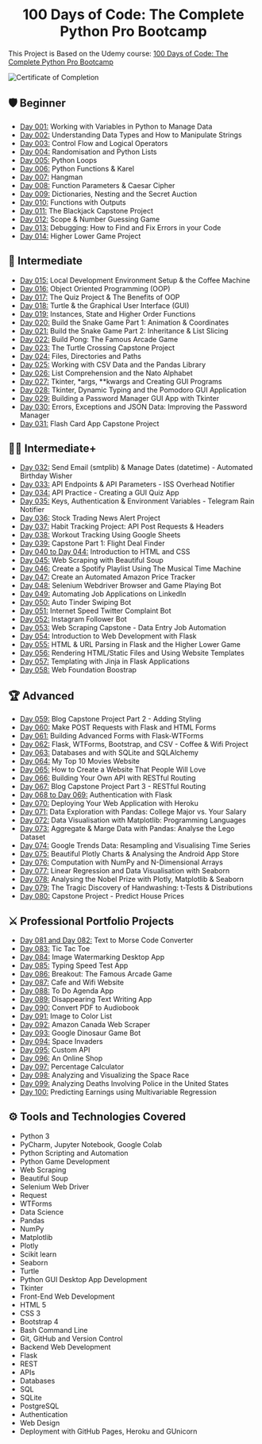 <h1 align="center">100 Days of Code: The Complete Python Pro Bootcamp
</h1>

This Project is Based on the Udemy course: [100 Days of Code: The Complete Python Pro Bootcamp](https://www.udemy.com/course/100-days-of-code/)

![Certificate of Completion](https://github.com/duggguuu/100-Days-of-Python/blob/master/Certificate_of_Completion.jpg)

## 🛡️ Beginner 
- [Day 001:](https://github.com/duggguuu/100-Days-of-Python/tree/master/Day%20001%20-%20Order%20Pizza) Working with Variables in Python to Manage Data
- [Day 002:](https://github.com/duggguuu/100-Days-of-Python/tree/master/Day%20002%20-%20Love%20Calculator) Understanding Data Types and How to Manipulate Strings
- [Day 003:](https://github.com/duggguuu/100-Days-of-Python/tree/master/Day%20003%20-%20Treasure%20Island) Control Flow and Logical Operators
- [Day 004:](https://github.com/duggguuu/100-Days-of-Python/tree/master/Day%20004%20-%20Rock%20Paper%20Scissors) Randomisation and Python Lists
- [Day 005:](https://github.com/duggguuu/100-Days-of-Python/tree/master/Day%20005%20-%20Password%20Generator) Python Loops
- [Day 006:](https://github.com/duggguuu/100-Days-of-Python/tree/master/Day%20006%20%26%20007%20-%20Hangman) Python Functions & Karel
- [Day 007:](https://github.com/duggguuu/100-Days-of-Python/tree/master/Day%20006%20%26%20007%20-%20Hangman) Hangman
- [Day 008:](https://github.com/duggguuu/100-Days-of-Python/tree/master/Day%20008%20-%20Ceasar%20Cipher) Function Parameters & Caesar Cipher
- [Day 009:](https://github.com/duggguuu/100-Days-of-Python/tree/master/Day%20009%20-%20Secret%20Auction%20Program) Dictionaries, Nesting and the Secret Auction
- [Day 010:](https://github.com/duggguuu/100-Days-of-Python/tree/master/Day%20010%20-%20Calculator) Functions with Outputs
- [Day 011:](https://github.com/duggguuu/100-Days-of-Python/tree/master/Day%20011%20-%20Blackjack) The Blackjack Capstone Project
- [Day 012:](https://github.com/duggguuu/100-Days-of-Python/tree/master/Day%20012%20-%20Number%20Guessing%20Game) Scope & Number Guessing Game
- [Day 013:](https://github.com/duggguuu/100-Days-of-Python/tree/master/Day%20013%20%26%20014%20-%20Higher%20or%20Lower%20Game) Debugging: How to Find and Fix Errors in your Code
- [Day 014:](https://github.com/duggguuu/100-Days-of-Python/tree/master/Day%20013%20%26%20014%20-%20Higher%20or%20Lower%20Game) Higher Lower Game Project

## 🏹 Intermediate
- [Day 015:](https://github.com/duggguuu/100-Days-of-Python/tree/master/Day%20015%20-%20CoffeeMachine) Local Development Environment Setup & the Coffee Machine
- [Day 016:](https://github.com/duggguuu/100-Days-of-Python/tree/master/Day%20016%20%26%20017%20-%20Quiz%20V%201.0) Object Oriented Programming (OOP)
- [Day 017:](https://github.com/duggguuu/100-Days-of-Python/tree/master/Day%20016%20%26%20017%20-%20Quiz%20V%201.0) The Quiz Project & The Benefits of OOP
- [Day 018:](https://github.com/duggguuu/100-Days-of-Python/tree/master/Day%20018%20-%20Hirst%20Painting%20Project) Turtle & the Graphical User Interface (GUI)
- [Day 019:](https://github.com/duggguuu/100-Days-of-Python/tree/master/Day%20019%20-%20Turtle%20Racing%20Game) Instances, State and Higher Order Functions
- [Day 020:](https://github.com/duggguuu/100-Days-of-Python/tree/master/Day%20020%20-%20Snake%20Game) Build the Snake Game Part 1: Animation & Coordinates
- [Day 021:](https://github.com/duggguuu/100-Days-of-Python/tree/master/Day%20021%20%26%20022%20-%20Pong%20Arcade%20Game) Build the Snake Game Part 2: Inheritance & List Slicing
- [Day 022:](https://github.com/duggguuu/100-Days-of-Python/tree/master/Day%20021%20%26%20022%20-%20Pong%20Arcade%20Game) Build Pong: The Famous Arcade Game
- [Day 023:](https://github.com/duggguuu/100-Days-of-Python/tree/master/Day%20023%20-%20Turtle%20Road%20Crossing%20Game) The Turtle Crossing Capstone Project
- [Day 024:](https://github.com/duggguuu/100-Days-of-Python/tree/master/Day%20024%20-%20Snake%20Game%20With%20High%20Score) Files, Directories and Paths
- [Day 025:](https://github.com/duggguuu/100-Days-of-Python/tree/master/Day%20025%20-%20US%20States%20Game) Working with CSV Data and the Pandas Library
- [Day 026:](https://github.com/duggguuu/100-Days-of-Python/tree/master/Day%20026%20-%20NATO%20Alphabet%20Project) List Comprehension and the Nato Alphabet
- [Day 027:](https://github.com/duggguuu/100-Days-of-Python/tree/master/Day%20027%20-%20Mile%20to%20Kilometers%20Converter) Tkinter, *args, **kwargs and Creating GUI Programs
- [Day 028:](https://github.com/duggguuu/100-Days-of-Python/tree/master/Day%20028%20-%20Pomodoro%20App) Tkinter, Dynamic Typing and the Pomodoro GUI Application
- [Day 029:](https://github.com/duggguuu/100-Days-of-Python/tree/master/Day%20029%20-%20Password%20Manager) Building a Password Manager GUI App with Tkinter
- [Day 030:](https://github.com/duggguuu/100-Days-of-Python/tree/master/Day%20030%20-%20Password%20Manager%20Version%202.0) Errors, Exceptions and JSON Data: Improving the Password Manager
- [Day 031:](https://github.com/duggguuu/100-Days-of-Python/tree/master/Day%20031%20-%20Flash%20Card%20Project) Flash Card App Capstone Project

## 👨‍💻 Intermediate+
- [Day 032:](https://github.com/duggguuu/100-Days-of-Python/tree/master/Day%20032%20-%20Send%20Email) Send Email (smtplib) & Manage Dates (datetime) - Automated Birthday Wisher
- [Day 033:](https://github.com/duggguuu/100-Days-of-Python/tree/master/Day%20033%20-%20International%20Space%20Station%20Notifier) API Endpoints & API Parameters - ISS Overhead Notifier
- [Day 034:](https://github.com/duggguuu/100-Days-of-Python/tree/master/Day%20034%20-%20Quiz%20V%202.0) API Practice - Creating a GUI Quiz App
- [Day 035:](https://github.com/duggguuu/100-Days-of-Python/tree/master/Day%20035%20-%20Send%20SMS) Keys, Authentication & Environment Variables - Telegram Rain Notifier
- [Day 036:](https://github.com/duggguuu/100-Days-of-Python/tree/master/Day%20036%20-%20Stock%20Market%20News%20Alert%20Project) Stock Trading News Alert Project
- [Day 037:](https://github.com/duggguuu/100-Days-of-Python/tree/master/Day%20037%20-%20Habit%20Tracker) Habit Tracking Project: API Post Requests & Headers
- [Day 038:](https://github.com/duggguuu/100-Days-of-Python/tree/master/Day%20038%20-%20Workout%20Tracking) Workout Tracking Using Google Sheets
- [Day 039:](https://github.com/duggguuu/100-Days-of-Python/tree/master/Day%20039%20-%20Flight%20Deal%20Finder) Capstone Part 1: Flight Deal Finder
- [Day 040 to Day 044:](https://github.com/duggguuu/100-Days-of-Python/tree/master/Day%20040%20to%20044%20-%20Learning%20HTML) Introduction to HTML and CSS
- [Day 045:](https://github.com/duggguuu/100-Days-of-Python/tree/master/Day%20045%20-%20Top%20100%20Movies%20to%20Watch) Web Scraping with Beautiful Soup
- [Day 046:](https://github.com/duggguuu/100-Days-of-Python/tree/master/Day%20046%20-%20Spotify%20Playlist) Create a Spotify Playlist Using The Musical Time Machine
- [Day 047:](https://github.com/duggguuu/100-Days-of-Python/tree/master/Day%20047-%20Amazon%20Price%20Tracker) Create an Automated Amazon Price Tracker
- [Day 048:](https://github.com/duggguuu/100-Days-of-Python/tree/master/Day%20048%20-%20Selenium%20Webdriver%20Browser%20and%20Game%20Playing%20Bot) Selenium Webdriver Browser and Game Playing Bot
- [Day 049:](https://github.com/duggguuu/100-Days-of-Python/tree/master/Day%20049%20-%20Linkedin%20Job%20Automation) Automating Job Applications on LinkedIn
- [Day 050:](https://github.com/duggguuu/100-Days-of-Python/tree/master/Day%20050%20-%20Auto%20Tinder%20Swiping%20Bot) Auto Tinder Swiping Bot
- [Day 051:](https://github.com/duggguuu/100-Days-of-Python/tree/master/Day%20051%20-%20Complaint%20Twitter%20Bot) Internet Speed Twitter Complaint Bot
- [Day 052:](https://github.com/duggguuu/100-Days-of-Python/tree/master/Day%20052%20-%20Twitter%20Follower%20Bot) Instagram Follower Bot
- [Day 053:](https://github.com/duggguuu/100-Days-of-Python/tree/master/Day%20053%20-%20Data%20Entry%20Job%20Automation) Web Scraping Capstone - Data Entry Job Automation
- [Day 054:](https://github.com/duggguuu/100-Days-of-Python/tree/master/Day%20054%20-%20Learning%20Flask) Introduction to Web Development with Flask
- [Day 055:](https://github.com/duggguuu/100-Days-of-Python/tree/master/Day%20055%20-%20HTML%20and%20URL%20Parsing%20in%20Flask) HTML & URL Parsing in Flask and the Higher Lower Game
- [Day 056:](https://github.com/duggguuu/100-Days-of-Python/tree/master/Day%20056%20-%20Rendering%20HTML%20and%20Static%20Files) Rendering HTML/Static Files and Using Website Templates
- [Day 057:](https://github.com/duggguuu/100-Days-of-Python/tree/master/Day%20057%20-%20Templating%20with%20Jinja%20in%20Flask%20Application) Templating with Jinja in Flask Applications
- [Day 058:](https://github.com/duggguuu/100-Days-of-Python/tree/master/Day%20058%20-%20Bootstrap) Web Foundation Boostrap

## 🏆 Advanced
- [Day 059:](https://github.com/duggguuu/100-Days-of-Python/tree/master/Day%20059%20-%20A%20Basic%20Blog) Blog Capstone Project Part 2 - Adding Styling
- [Day 060:](https://github.com/duggguuu/100-Days-of-Python/tree/master/Day%20060%20-%20Contact%20Forms) Make POST Requests with Flask and HTML Forms
- [Day 061:](https://github.com/duggguuu/100-Days-of-Python/tree/master/Day%20061%20-%20WTForms%20on%20Flask) Building Advanced Forms with Flask-WTForms
- [Day 062:](https://github.com/duggguuu/100-Days-of-Python/tree/master/Day%20062%20-%20Coffee%20%26%20Wifi%20Project) Flask, WTForms, Bootstrap, and CSV - Coffee & Wifi Project
- [Day 063:](https://github.com/duggguuu/100-Days-of-Python/tree/master/Day%20063%20-%20Learning%20SQL%20with%20Flask) Databases and with SQLite and SQLAlchemy
- [Day 064:](https://github.com/duggguuu/100-Days-of-Python/tree/master/Day%20064%20-%20Top%20100%20Movies%20Website) My Top 10 Movies Website
- [Day 065:](https://github.com/duggguuu/100-Days-of-Python/tree/master/Day%20065%20-%20Brushing%20Up%20Web%20Design%20Skills) How to Create a Website That People Will Love
- [Day 066:](https://github.com/duggguuu/100-Days-of-Python/tree/master/Day%20066%20-%20Building%20My%20Own%20API%20with%20Restful%20Routing) Building Your Own API with RESTful Routing
- [Day 067:](https://github.com/duggguuu/100-Days-of-Python/tree/master/Day%20067%20-%20Posting%20Blogs%20using%20API) Blog Capstone Project Part 3 - RESTful Routing
- [Day 068 to Day 069:](https://github.com/duggguuu/100-Days-of-Python/tree/master/Day%20068%20to%20069%20-%20Authentication%20Using%20Flask) Authentication with Flask
- [Day 070:](https://github.com/duggguuu/100-Days-of-Python/tree/master/Day%20070%20-%20Deploying%20Web%20App%20Using%20Heroku) Deploying Your Web Application with Heroku
- [Day 071:](https://github.com/duggguuu/100-Days-of-Python/tree/master/Day%20071%20-%20Data%20Exploration%20Using%20Pandas) Data Exploration with Pandas: College Major vs. Your Salary
- [Day 072:](https://github.com/duggguuu/100-Days-of-Python/tree/master/Day%20072%20-%20Data%20Visualization%20with%20Matplotlib) Data Visualisation with Matplotlib: Programming Languages
- [Day 073:](https://github.com/duggguuu/100-Days-of-Python/tree/master/Day%20073%20-%20Aggregate%20and%20Merge%20Data%20with%20Pandas) Aggregate & Marge Data with Pandas: Analyse the Lego Dataset
- [Day 074:](https://github.com/duggguuu/100-Days-of-Python/tree/master/Day%20074%20-%20Google%20Trends%20Data%20-%20Resampling%20and%20Visualizing%20Time%20Series) Google Trends Data: Resampling and Visualising Time Series
- [Day 075:](https://github.com/duggguuu/100-Days-of-Python/tree/master/Day%20075%20-%20Beautiful%20Plotty%20Charts%20and%20Analyzing%20the%20Android%20App%20Store) Beautiful Plotly Charts & Analysing the Android App Store
- [Day 076:](https://github.com/duggguuu/100-Days-of-Python/tree/master/Day%20076%20-%20Advanced%20Computation%20with%20NumPy%20and%20N-Dimensional%20Arrays) Computation with NumPy and N-Dimensional Arrays
- [Day 077:](https://github.com/duggguuu/100-Days-of-Python/tree/master/Day%20077%20-%20Linear%20Regression%20and%20Data%20Visualization%20with%20Seaborn) Linear Regression and Data Visualisation with Seaborn
- [Day 078:](https://github.com/duggguuu/100-Days-of-Python/tree/master/Day%20078%20-%20Analyzing%20the%20Nobel%20Prize%20with%20PLotly%2C%20Matplotlib%20and%20Seaborn) Analysing the Nobel Prize with Plotly, Matplotlib & Seaborn
- [Day 079:](https://github.com/duggguuu/100-Days-of-Python/tree/master/Day%20079%20-%20The%20Tragic%20Discovery%20of%20Handwashing%20-%20t-Tests%20and%20Distributions) The Tragic Discovery of Handwashing: t-Tests & Distributions
- [Day 080:](https://github.com/duggguuu/100-Days-of-Python/tree/master/Day%20080%20-%20Project%20-%20Predict%20House%20Prices) Capstone Project - Predict House Prices

## ⚔️ Professional Portfolio Projects
- [Day 081 and Day 082:](https://github.com/duggguuu/100-Days-of-Python/tree/master/Day%20081%20to%20Day%20082%20-%20Project%20-%20Text%20to%20Morse%20Code%20Converter) Text to Morse Code Converter
- [Day 083:](https://github.com/duggguuu/100-Days-of-Python/tree/master/Day%20083%20-%20Project%20-%20Text%20Based%20Tic%20Tac%20Toe) Tic Tac Toe
- [Day 084:](https://github.com/duggguuu/100-Days-of-Python/tree/master/Day%20084%20-%20Project%20-%20Watermarking%20Desktop%20App) Image Watermarking Desktop App
- [Day 085:](https://github.com/duggguuu/100-Days-of-Python/tree/master/Day%20085%20-%20Project%20-%20Typing%20Speed%20test) Typing Speed Test App
- [Day 086:](https://github.com/duggguuu/100-Days-of-Python/tree/master/Day%20086%20-%20Project%20-%20Breakout%20Game) Breakout: The Famous Arcade Game
- [Day 087:](https://github.com/duggguuu/100-Days-of-Python/tree/master/Day%20087%20-%20Project%20-%20Cafe%20and%20Wifi%20Website) Cafe and Wifi Website
- [Day 088:](https://github.com/duggguuu/100-Days-of-Python/tree/master/Day%20088%20-%20Project%20-%20Todo%20List) To Do Agenda App
- [Day 089:](https://github.com/duggguuu/100-Days-of-Python/tree/master/Day%20089%20-%20Project%20-%20Disappearing%20Text%20Writing%20App) Disappearing Text Writing App
- [Day 090:](https://github.com/duggguuu/100-Days-of-Python/tree/master/Day%20090%20-%20Project%20-%20Convert%20PDF%20to%20Audiobook) Convert PDF to Audiobook
- [Day 091:](https://github.com/duggguuu/100-Days-of-Python/tree/master/Day%20091%20-%20Project%20-%20Image%20Color%20Palette%20Generator) Image to Color List
- [Day 092:](https://github.com/duggguuu/100-Days-of-Python/tree/master/Day%20092%20-%20Project%20-%20Custom%20Web%20Scraper) Amazon Canada Web Scraper
- [Day 093:](https://github.com/duggguuu/100-Days-of-Python/tree/master/Day%20093%20-%20Project%20-%20Automate%20the%20Google%20Dinosaur%20Game) Google Dinosaur Game Bot
- [Day 094:](https://github.com/duggguuu/100-Days-of-Python/tree/master/Day%20094%20-%20Project%20-%20Space%20Invaders) Space Invaders
- [Day 095:](https://github.com/duggguuu/100-Days-of-Python/tree/master/Day%20095%20-%20Project%20-%20Custom%20API%20Based%20Website) Custom API
- [Day 096:](https://github.com/duggguuu/100-Days-of-Python/tree/master/Day%20096%20-%20Project%20-%20An%20Online%20Shop) An Online Shop
- [Day 097:](https://github.com/duggguuu/100-Days-of-Python/tree/master/Day%20097%20-%20Project%20-%20Custom%20Automation) Percentage Calculator
- [Day 098:](https://github.com/duggguuu/100-Days-of-Python/tree/master/Day%20098%20-%20Project%20-%20Analyse%20and%20Visualize%20the%20Space%20Race) Analyzing and Visualizing the Space Race
- [Day 099:](https://github.com/duggguuu/100-Days-of-Python/tree/master/Day%20099%20-%20Peoject%20-%20Analyze%20Deaths%20Involving%20Police%20in%20the%20United%20States) Analyzing Deaths Involving Police in the United States
- [Day 100:](https://github.com/duggguuu/100-Days-of-Python/tree/master/Day%20100%20-%20Project%20-%20Predict%20Earnings%20Using%20Multivariable%20Regression) Predicting Earnings using Multivariable Regression

## ⚙️ Tools and Technologies Covered
- Python 3
- PyCharm, Jupyter Notebook, Google Colab
- Python Scripting and Automation
- Python Game Development
- Web Scraping
- Beautiful Soup
- Selenium Web Driver
- Request
- WTForms
- Data Science
- Pandas
- NumPy
- Matplotlib
- Plotly
- Scikit learn
- Seaborn
- Turtle
- Python GUI Desktop App Development
- Tkinter
- Front-End Web Development
- HTML 5
- CSS 3
- Bootstrap 4
- Bash Command Line
- Git, GitHub and Version Control
- Backend Web Development
- Flask
- REST
- APIs
- Databases
- SQL
- SQLite
- PostgreSQL
- Authentication
- Web Design
- Deployment with GitHub Pages, Heroku and GUnicorn